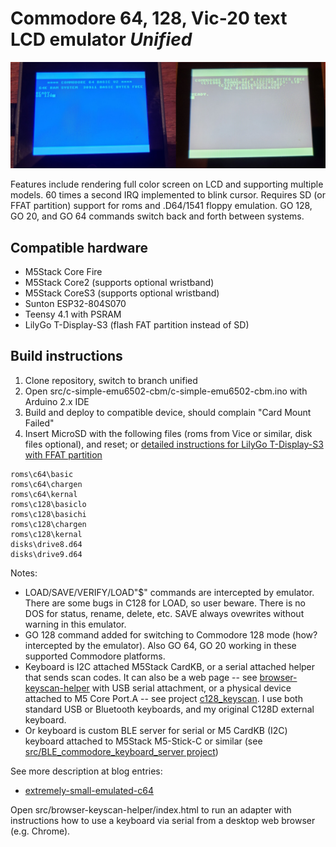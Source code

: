 # Commodore 64, 128, Vic-20 text LCD emulator *Unified* #

![GO 128](media/c128_on_m5.png)

Features include rendering full color screen on LCD and supporting multiple models.  60 times a second IRQ implemented to blink cursor. Requires SD (or FFAT partition) support for roms and .D64/1541 floppy emulation.   GO 128, GO 20, and GO 64 commands switch back and forth between systems.

## Compatible hardware ##

* M5Stack Core Fire
* M5Stack Core2 (supports optional wristband)
* M5Stack CoreS3 (supports optional wristband)
* Sunton ESP32-804S070
* Teensy 4.1 with PSRAM
* LilyGo T-Display-S3 (flash FAT partition instead of SD)

## Build instructions ##

1. Clone repository, switch to branch unified
2. Open src/c-simple-emu6502-cbm/c-simple-emu6502-cbm.ino with Arduino 2.x IDE
3. Build and deploy to compatible device, should complain "Card Mount Failed"
4. Insert MicroSD with the following files (roms from Vice or similar, disk files optional), and reset; or [detailed instructions for LilyGo T-Display-S3 with FFAT partition](https://github.com/davervw/c-simple-emu6502-cbm/tree/lilygo-t-display-s3)

```
roms\c64\basic
roms\c64\chargen
roms\c64\kernal
roms\c128\basiclo
roms\c128\basichi
roms\c128\chargen
roms\c128\kernal
disks\drive8.d64
disks\drive9.d64
```

Notes:

* LOAD/SAVE/VERIFY/LOAD"$" commands are intercepted by emulator.  There are some bugs in C128 for LOAD, so user beware.  There is no DOS for status, rename, delete, etc.  SAVE always ovewrites without warning in this emulator.
* GO 128 command added for switching to Commodore 128 mode (how? intercepted by the emulator).   Also GO 64, GO 20 working in these supported Commodore platforms.
* Keyboard is I2C attached M5Stack CardKB, or a serial attached helper that sends scan codes.  It can also be a web page -- see [browser-keyscan-helper](https://github.com/davervw/c-simple-emu6502-cbm/tree/m5/browser-keyscan-helper) with USB serial attachment, or a physical device attached to M5 Core Port.A -- see project [c128_keyscan](https://github.com/davervw/c128_keyscan/tree/ninetyone_tx2_itsy_bitsy).  I use both standard USB or Bluetooth keyboards, and my original C128D external keyboard.
* Or keyboard is custom BLE server for serial or M5 CardKB (I2C) keyboard attached to M5Stack M5-Stick-C or similar (see [src/BLE_commodore_keyboard_server project](https://github.com/davervw/c-simple-emu6502-cbm/tree/unified/src/BLE_commodore_keyboard_server)) 

See more description at blog entries:

* [extremely-small-emulated-c64](https://techwithdave.davevw.com/2023/06/extremely-small-emulated-c64.html)

Open src/browser-keyscan-helper/index.html to run an adapter with instructions how to use a keyboard via serial from a desktop web browser (e.g. Chrome).

